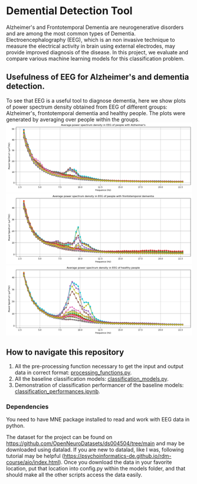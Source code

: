 # Demential Detection Tool
 Alzheimer's and Frontotemporal Dementia are neurogenerative disorders and are among the most common types of Dementia. Electroencephalography (EEG), which is an non invasive technique to measure the electrical activity in brain using external electrodes, may provide improved diagnosis of the disease. In this project, we evaluate and compare various machine learning models for this classification problem. 

## Usefulness of EEG for Alzheimer's and dementia detection.
To see that EEG is a useful tool to diagnose dementia, here we show plots of power spectrum density obtained from EEG of different groups: Alzheimer's, frontotemporal dementia and healthy people. The plots were generated by averaging over people within the groups. 
![image](Figures/Alzheimers_PSD.png)
![image](Figures/FTD_psd.png)
![image](Figures/healthy_control_psd.png)


## How to navigate this repository

1) All the pre-processing function necessary to get the input and output data in correct format: [processing_functions.py](https://github.com/HimanshuKhanchandani/Demential-Detection-Tool/blob/main/processing_functions.py).
2) All the baseline classification models: [classification_models.py](https://github.com/HimanshuKhanchandani/Demential-Detection-Tool/blob/main/classification_models.py).
3) Demonstration of classification performancer of the baseline models: [classification_performances.ipynb](https://github.com/HimanshuKhanchandani/Demential-Detection-Tool/blob/main/classification_performances.ipynb).
 
 ### Dependencies
 You need to have MNE package installed to read and work with EEG data in python. 
 
The dataset for the project can be found on https://github.com/OpenNeuroDatasets/ds004504/tree/main and may be downloaded using datalad. If you are new to datalad, like I was, following tutorial may be helpful (https://psychoinformatics-de.github.io/rdm-course/aio/index.html). Once you download the data in your favorite location, put that location into config.py within the models folder, and that should make all the other scripts access the data easily. 
